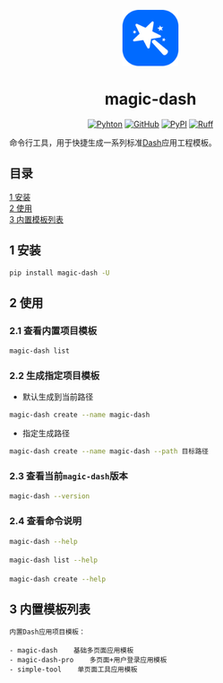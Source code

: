 <p align="center">
	<img src="./magic_dash/templates/magic-dash/assets/imgs/logo.svg" height=100></img>
</p>
<h1 align="center">magic-dash</h1>
<div align="center">

[![Pyhton](https://img.shields.io/badge/python-3.9%20%7C%203.10%20%7C%203.11%20%7C%203.12-blue)](./setup.py)
[![GitHub](https://shields.io/badge/license-MIT-informational)](https://github.com/CNFeffery/magic-dash/blob/main/LICENSE)
[![PyPI](https://img.shields.io/pypi/v/magic-dash.svg?color=dark-green)](https://pypi.org/project/magic-dash/)
[![Ruff](https://img.shields.io/endpoint?url=https://raw.githubusercontent.com/astral-sh/ruff/main/assets/badge/v2.json)](https://github.com/astral-sh/ruff)

</div>

命令行工具，用于快捷生成一系列标准[Dash](https://github.com/plotly/dash)应用工程模板。

## 目录

[1 安装](#install)<br>
[2 使用](#usage)<br>
[3 内置模板列表](#template-list)<br>

<a name="install" ></a>

## 1 安装

```bash
pip install magic-dash -U
```

<a name="usage" ></a>

## 2 使用

### 2.1 查看内置项目模板

```bash
magic-dash list
```

### 2.2 生成指定项目模板

- 默认生成到当前路径

```bash
magic-dash create --name magic-dash
```

- 指定生成路径

```bash
magic-dash create --name magic-dash --path 目标路径
```

### 2.3 查看当前`magic-dash`版本

```bash
magic-dash --version
```

### 2.4 查看命令说明

```bash
magic-dash --help

magic-dash list --help

magic-dash create --help
```

<a name="template-list" ></a>

## 3 内置模板列表

```bash
内置Dash应用项目模板：

- magic-dash    基础多页面应用模板
- magic-dash-pro    多页面+用户登录应用模板
- simple-tool    单页面工具应用模板
```